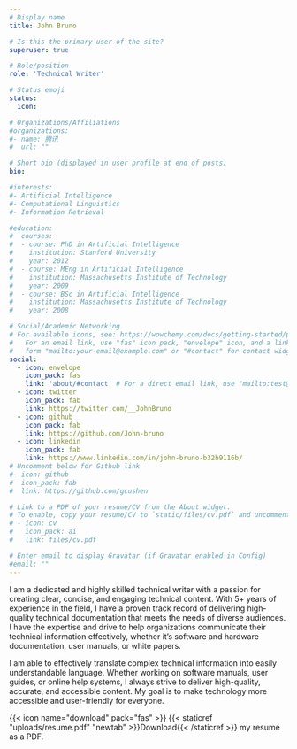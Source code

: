 ```yaml
---
# Display name
title: John Bruno

# Is this the primary user of the site?
superuser: true

# Role/position
role: 'Technical Writer'

# Status emoji
status:
  icon: 

# Organizations/Affiliations
#organizations:
#- name: 腾讯
#  url: ""

# Short bio (displayed in user profile at end of posts)
bio: 

#interests:
#- Artificial Intelligence
#- Computational Linguistics
#- Information Retrieval

#education:
#  courses:
#  - course: PhD in Artificial Intelligence
#    institution: Stanford University
#    year: 2012
#  - course: MEng in Artificial Intelligence
#    institution: Massachusetts Institute of Technology
#    year: 2009
#  - course: BSc in Artificial Intelligence
#    institution: Massachusetts Institute of Technology
#    year: 2008

# Social/Academic Networking
# For available icons, see: https://wowchemy.com/docs/getting-started/page-builder/#icons
#   For an email link, use "fas" icon pack, "envelope" icon, and a link in the
#   form "mailto:your-email@example.com" or "#contact" for contact widget.
social:
  - icon: envelope
    icon_pack: fas
    link: 'about/#contact' # For a direct email link, use "mailto:test@example.org".
  - icon: twitter
    icon_pack: fab
    link: https://twitter.com/__JohnBruno
  - icon: github
    icon_pack: fab
    link: https://github.com/John-bruno
  - icon: linkedin
    icon_pack: fab
    link: https://www.linkedin.com/in/john-bruno-b32b9116b/
# Uncomment below for Github link
#- icon: github
#  icon_pack: fab
#  link: https://github.com/gcushen

# Link to a PDF of your resume/CV from the About widget.
# To enable, copy your resume/CV to `static/files/cv.pdf` and uncomment the lines below.
# - icon: cv
#   icon_pack: ai
#   link: files/cv.pdf

# Enter email to display Gravatar (if Gravatar enabled in Config)
#email: ""
---
```


I am a dedicated and highly skilled technical writer with a passion for creating clear, concise, and engaging technical content. With 5+ years of experience in the field, I have a proven track record of delivering high-quality technical documentation that meets the needs of diverse audiences. I have the expertise and drive to help organizations communicate their technical information effectively, whether it’s software and hardware documentation, user manuals, or white papers.

 I am able to effectively translate complex technical information into easily understandable language. Whether working on software manuals, user guides, or online help systems, I always strive to deliver high-quality, accurate, and accessible content. My goal is to make technology more accessible and user-friendly for everyone.

{{< icon name="download" pack="fas" >}} {{< staticref "uploads/resume.pdf" "newtab" >}}Download{{< /staticref >}} my resumé as a PDF.
